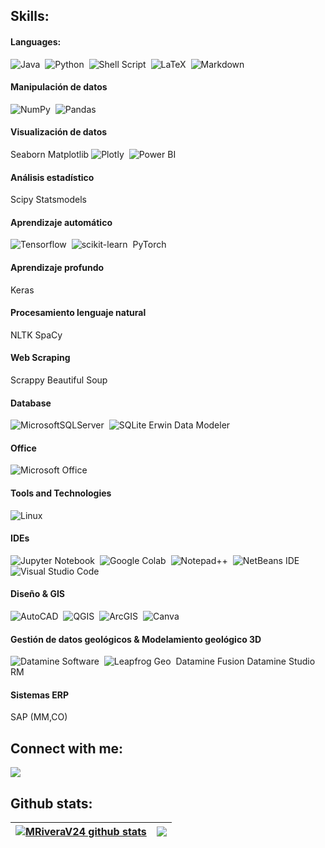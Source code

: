 
## Skills:

#### Languages:

![Java](https://img.shields.io/badge/Java-ED8B00?style=for-the-badge&logo=java&logoColor=white)&nbsp;
![Python](https://img.shields.io/badge/Python-3776AB?style=for-the-badge&logo=python&logoColor=white)&nbsp;
![Shell Script](https://img.shields.io/badge/Shell_Script-121011?style=for-the-badge&logo=gnu-bash&logoColor=white)&nbsp;
![LaTeX](https://img.shields.io/badge/latex-%23008080.svg?style=for-the-badge&logo=latex&logoColor=white)&nbsp;
![Markdown](https://img.shields.io/badge/markdown-%23000000.svg?style=for-the-badge&logo=markdown&logoColor=white)

#### Manipulación de datos

![NumPy](https://img.shields.io/badge/numpy-%23013243.svg?style=for-the-badge&logo=numpy&logoColor=white)&nbsp;
![Pandas](https://img.shields.io/badge/pandas-%23150458.svg?style=for-the-badge&logo=pandas&logoColor=white)&nbsp;

#### Visualización de datos 

Seaborn
Matplotlib
![Plotly](https://img.shields.io/badge/Plotly-%233F4F75.svg?style=for-the-badge&logo=plotly&logoColor=white)&nbsp;
![Power BI](https://img.shields.io/badge/Power%20BI-%23F2C811.svg?style=flat-square&logo=Power-BI&logoColor=black)

#### Análisis estadístico 

Scipy
Statsmodels

#### Aprendizaje automático 

![Tensorflow](https://img.shields.io/badge/TensorFlow-FF6F00?style=for-the-badge&logo=tensorflow&logoColor=white)&nbsp;
![scikit-learn](https://img.shields.io/badge/scikit--learn-%23F7931E.svg?style=for-the-badge&logo=scikit-learn&logoColor=white)&nbsp;
PyTorch

#### Aprendizaje profundo 

Keras

#### Procesamiento lenguaje natural 

NLTK
SpaCy

#### Web Scraping 

Scrappy
Beautiful Soup

#### Database

![MicrosoftSQLServer](https://img.shields.io/badge/Microsoft%20SQL%20Server-CC2927?style=for-the-badge&logo=microsoft%20sql%20server&logoColor=white)&nbsp;
![SQLite](https://img.shields.io/badge/sqlite-%2307405e.svg?style=for-the-badge&logo=sqlite&logoColor=white)
Erwin Data Modeler


#### Office

![Microsoft Office](https://img.shields.io/badge/Microsoft_Office-D83B01?style=for-the-badge&logo=microsoft-office&logoColor=white)


#### Tools and Technologies

![Linux](https://img.shields.io/badge/Linux-FCC624?style=for-the-badge&logo=linux&logoColor=black)&nbsp;


#### IDEs

![Jupyter Notebook](https://img.shields.io/badge/jupyter-%23FA0F00.svg?style=for-the-badge&logo=jupyter&logoColor=white)&nbsp;
![Google Colab](https://img.shields.io/badge/Google%20Colab-%23F9A825.svg?style=for-the-badge&logo=googlecolab&logoColor=white)&nbsp;
![Notepad++](https://img.shields.io/badge/Notepad++-90E59A.svg?style=for-the-badge&logo=notepad%2b%2b&logoColor=black)&nbsp;
![NetBeans IDE](https://img.shields.io/badge/NetBeansIDE-1B6AC6.svg?style=for-the-badge&logo=apache-netbeans-ide&logoColor=white)&nbsp;
![Visual Studio Code](https://img.shields.io/badge/Visual%20Studio%20Code-0078d7.svg?style=for-the-badge&logo=visual-studio-code&logoColor=white)&nbsp;

#### Diseño & GIS


![AutoCAD](https://img.shields.io/badge/AutoCAD-%23C41E3A.svg?style=for-the-badge&logo=autodesk&logoColor=white)&nbsp;
![QGIS](https://img.shields.io/badge/QGIS-%23009300.svg?style=for-the-badge&logo=qgis&logoColor=white)&nbsp;
![ArcGIS](https://img.shields.io/badge/ArcGIS-%23008EAA.svg?style=for-the-badge&logo=arcgis&logoColor=white)&nbsp;
![Canva](https://img.shields.io/badge/Canva-%2300C4CC.svg?style=for-the-badge&logo=Canva&logoColor=white)

#### Gestión de datos geológicos & Modelamiento geológico 3D 

![Datamine Software](https://github.com/tuusuario/turepositorio/blob/main/ruta/a/datamine_logo.png)&nbsp;
![Leapfrog Geo](https://img.shields.io/badge/Leapfrog%20Geo-%230075A9.svg?style=for-the-badge&logo=leapfrog&logoColor=white)&nbsp;
Datamine Fusion
Datamine Studio RM


#### Sistemas ERP

SAP (MM,CO)

## Connect with me:

<p align = "center">

[<img src="https://img.shields.io/badge/linkedin-%2312100E.svg?&style=for-the-badge&logo=linkedin&logoColor=white&color=black" />](https://www.linkedin.com/in/marcelo-rivera-vega/)

<h2>Github stats:</h2> 
</p>

| <a href="https://github.com/anuraghazra/github-readme-stats"><img align="center" src="https://github-readme-stats.vercel.app/api?username=MRiveraV24&show_icons=true&include_all_commits=true&theme=buefy&hide_border=true" alt="MRiveraV24 github stats" /></a> | <a href="https://github.com/anuraghazra/github-readme-stats"><img align="center" src="https://github-readme-stats.vercel.app/api/top-langs/?username=MRiveraV24&layout=compact&theme=buefy&hide_border=true" /></a> |
| ------------- | ------------- |

<!-- 
----
[<img src="https://github-profile-trophy.vercel.app/?username=MRiveraV24&row=2&column=3" />](https://github.com/ryo-ma/github-profile-trophy)
[<img src="https://github-readme-stats.vercel.app/api?username=MRiveraV24&theme=algolia&count_private=true&include_all_commits=true&show_icons=true" />](https://github.com/anuraghazra/github-readme-stats)

[![GitHub Streak](https://github-readme-streak-stats.herokuapp.com/?user=MRiveraV24&theme=dark)](https://github.com/DenverCoder1/github-readme-streak-stats)

[![Marcelo Top Langs](https://github-readme-stats.vercel.app/api/top-langs/?username=themlphdstudent&theme=algolia&hide=Jupyter&layout=compact&show_icons=true)](https://github.com/anuraghazra/github-readme-stats)
 -->

<!--

-->
